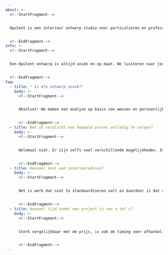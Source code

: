 ```yaml
---
about: >-
  <!--StartFragment-->


  Opulent is een interieur ontwerp studio voor particulieren en professionals. We onderscheiden ons door de fun in functioneel interieur te brengen. Bij Opulent deinzen we niet terug voor kleur, interessante materiaalcombinaties en een interieur vol persoonlijkheid. We tonen graag aan dat esthetiek, beleving en functionaliteit perfect in harmonie kunnen uitgelijnd worden in een onvergetelijk interieur. Opulent staat open voor verschillende soorten projecten. Neem gerust contact op, dan bespreken we samen de mogelijkheden om voor jou een spraakmakend interieur te realiseren. 


  <!--EndFragment-->
info: >-
  <!--StartFragment-->


  Een Opulent ontwerp is altijd uniek en op maat. We luisteren naar jouw wensen en brengen daarna ook je noden en voorkeuren voor je nieuwe interieur in kaart. Het advies kan zo ver uitgebreid worden als nodig is voor jouw project, inclusief begeleiding naar de realisatie van het nieuwe interieur.


  <!--EndFragment-->
faq:
  - title: " Is elk ontwerp uniek?"
    body: >-
      <!--StartFragment-->


      Absoluut! We maken een analyse op basis van wensen en persoonlijkheid, en van daaruit bouwen we een ontwerp op. We houden rekening met de site, omgeving en de noden en wensen. Door rekening te houden met deze factoren zal elk ontwerp steeds volledig uniek zijn.


      <!--EndFragment-->
  - title: Ben ik verplicht een bepaald proces volledig te volgen?
    body: >-
      <!--StartFragment-->


      Helemaal niet. Er zijn zelfs veel verschillende mogelijkheden. In een eerste korte kennismaking (via mail of telefoon) leren we van elkaar wat je precies wil en kunnen wij een voorstel op maat doen van een proces waarin precies zit wat jij nodig hebt zonder vast te zitten aan overbodige verplichtingen.


      <!--EndFragment-->
  - title: Hoeveel kost een interieuradvies?
    body: >-
      <!--StartFragment-->


      Het is werk dat niet te standaardiseren valt en daardoor is dat voor een prijs ook zo. De omvang van het project, de verwachtingen en de graad van begeleiding zijn allemaal van invloed op de prijs. Er worden ook andere prijzen gehanteerd voor residentiële projecten en bedrijfs- of hospitality projecten. Bij voorkeur wordt het budget al in een eerste gesprek aangehaald. Op die manier komen we beiden niet voor verrassingen te staan alvorens er verdere afspraken gemaakt worden.


      <!--EndFragment-->
  - title: Hoeveel tijd neemt een project in van a tot z?
    body: >-
      <!--StartFragment-->


      Sterk vergelijkbaar met de prijs, is ook de timing zeer afhankelijk van de omvang, de verwachtingen en de graad van begeleiding in het proces. Daarbij komt ook de timing van leveranciers of partners die het geheel moeilijk in te schatten maken. Zodra een project officieel aanvangt en de route en opties duidelijk uitgestippeld zijn, kan een timing wel nauwkeuriger afgelijnd worden. 


      <!--EndFragment-->
---
```

